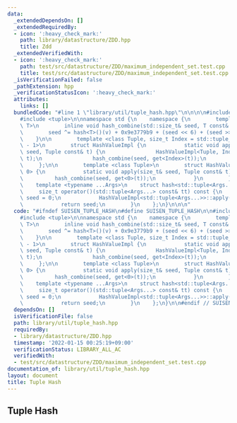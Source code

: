 ```yaml
---
data:
  _extendedDependsOn: []
  _extendedRequiredBy:
  - icon: ':heavy_check_mark:'
    path: library/datastructure/ZDD.hpp
    title: Zdd
  _extendedVerifiedWith:
  - icon: ':heavy_check_mark:'
    path: test/src/datastructure/ZDD/maximum_independent_set.test.cpp
    title: test/src/datastructure/ZDD/maximum_independent_set.test.cpp
  _isVerificationFailed: false
  _pathExtension: hpp
  _verificationStatusIcon: ':heavy_check_mark:'
  attributes:
    links: []
  bundledCode: "#line 1 \"library/util/tuple_hash.hpp\"\n\n\n\n#include <cstdint>\n\
    #include <tuple>\n\nnamespace std {\n    namespace {\n        template <class\
    \ T>\n        inline void hash_combine(std::size_t& seed, T const& v) {\n    \
    \        seed ^= hash<T>()(v) + 0x9e3779b9 + (seed << 6) + (seed >> 2);\n    \
    \    }\n\n        template <class Tuple, size_t Index = std::tuple_size<Tuple>::value\
    \ - 1>\n        struct HashValueImpl {\n            static void apply(size_t&\
    \ seed, Tuple const& t) {\n                HashValueImpl<Tuple, Index - 1>::apply(seed,\
    \ t);\n                hash_combine(seed, get<Index>(t));\n            }\n   \
    \     };\n\n        template <class Tuple>\n        struct HashValueImpl<Tuple,\
    \ 0> {\n            static void apply(size_t& seed, Tuple const& t) {\n      \
    \          hash_combine(seed, get<0>(t));\n            }\n        };\n    }\n\n\
    \    template <typename ...Args>\n    struct hash<std::tuple<Args...>> {\n   \
    \     size_t operator()(std::tuple<Args...> const& tt) const {\n            size_t\
    \ seed = 0;\n            HashValueImpl<std::tuple<Args...>>::apply(seed, tt);\n\
    \            return seed;\n        }\n    };\n}\n\n\n"
  code: "#ifndef SUISEN_TUPLE_HASH\n#define SUISEN_TUPLE_HASH\n\n#include <cstdint>\n\
    #include <tuple>\n\nnamespace std {\n    namespace {\n        template <class\
    \ T>\n        inline void hash_combine(std::size_t& seed, T const& v) {\n    \
    \        seed ^= hash<T>()(v) + 0x9e3779b9 + (seed << 6) + (seed >> 2);\n    \
    \    }\n\n        template <class Tuple, size_t Index = std::tuple_size<Tuple>::value\
    \ - 1>\n        struct HashValueImpl {\n            static void apply(size_t&\
    \ seed, Tuple const& t) {\n                HashValueImpl<Tuple, Index - 1>::apply(seed,\
    \ t);\n                hash_combine(seed, get<Index>(t));\n            }\n   \
    \     };\n\n        template <class Tuple>\n        struct HashValueImpl<Tuple,\
    \ 0> {\n            static void apply(size_t& seed, Tuple const& t) {\n      \
    \          hash_combine(seed, get<0>(t));\n            }\n        };\n    }\n\n\
    \    template <typename ...Args>\n    struct hash<std::tuple<Args...>> {\n   \
    \     size_t operator()(std::tuple<Args...> const& tt) const {\n            size_t\
    \ seed = 0;\n            HashValueImpl<std::tuple<Args...>>::apply(seed, tt);\n\
    \            return seed;\n        }\n    };\n}\n\n#endif // SUISEN_TUPLE_HASH\n"
  dependsOn: []
  isVerificationFile: false
  path: library/util/tuple_hash.hpp
  requiredBy:
  - library/datastructure/ZDD.hpp
  timestamp: '2022-01-15 00:25:19+09:00'
  verificationStatus: LIBRARY_ALL_AC
  verifiedWith:
  - test/src/datastructure/ZDD/maximum_independent_set.test.cpp
documentation_of: library/util/tuple_hash.hpp
layout: document
title: Tuple Hash
---
```

## Tuple Hash